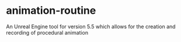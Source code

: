 # animation-routine
An Unreal Engine tool for version 5.5 which allows for the creation and recording of procedural animation
